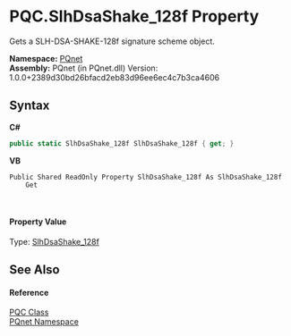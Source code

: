 # PQC.SlhDsaShake_128f Property 
 

Gets a SLH-DSA-SHAKE-128f signature scheme object.

**Namespace:**&nbsp;<a href="fc4f881f-e121-9cf0-ed49-65bf6b5a005d">PQnet</a><br />**Assembly:**&nbsp;PQnet (in PQnet.dll) Version: 1.0.0+2389d30bd26bfacd2eb83d96ee6ec4c7b3ca4606

## Syntax

**C#**<br />
``` C#
public static SlhDsaShake_128f SlhDsaShake_128f { get; }
```

**VB**<br />
``` VB
Public Shared ReadOnly Property SlhDsaShake_128f As SlhDsaShake_128f
	Get
```

<br />

#### Property Value
Type: <a href="928e83af-fc1d-b80c-10b6-d071ce8adb53">SlhDsaShake_128f</a>

## See Also


#### Reference
<a href="80837ae2-f212-0d05-93e2-94dabbb73c7f">PQC Class</a><br /><a href="fc4f881f-e121-9cf0-ed49-65bf6b5a005d">PQnet Namespace</a><br />